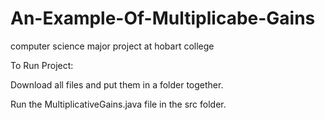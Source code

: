 # An-Example-Of-Multiplicabe-Gains
 computer science major project at hobart college

To Run Project:

Download all files and put them in a folder together.

Run the MultiplicativeGains.java file in the src folder.

